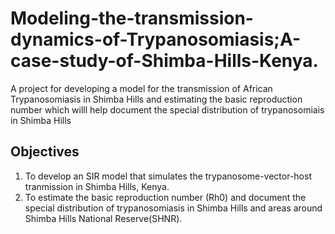 # Modeling-the-transmission-dynamics-of-Trypanosomiasis;A-case-study-of-Shimba-Hills-Kenya.
A project for developing a model for the transmission of African Trypanosomiasis in Shimba Hills and estimating the basic reproduction number which willl help document the special distribution of trypanosomiais in Shimba Hills
## Objectives
1. To develop an SIR model that simulates the trypanosome-vector-host tranmission in Shimba Hills, Kenya.
2. To estimate the basic reproduction number (Rh0) and document the special distribution of trypanosomiasis in Shimba Hills and areas around Shimba Hills National Reserve(SHNR).
